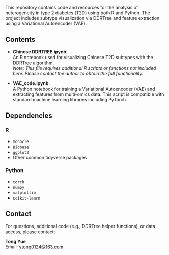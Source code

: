 This repository contains code and resources for the analysis of heterogeneity in type 2 diabetes (T2D) using both R and Python. The project includes subtype visualization via DDRTree and feature extraction using a Variational Autoencoder (VAE).

## Contents

- **Chinese DDRTREE.ipynb**:  
  An R notebook used for visualizing Chinese T2D subtypes with the DDRTree algorithm.  
  *Note: This file requires additional R scripts or functions not included here. Please contact the author to obtain the full functionality.*

- **VAE_code.ipynb**:  
  A Python notebook for training a Variational Autoencoder (VAE) and extracting features from multi-omics data. This script is compatible with standard machine learning libraries including PyTorch.

## Dependencies

### R
- `monocle`
- `Biobase`
- `ggplot2`
- Other common tidyverse packages

### Python
- `torch`
- `numpy`
- `matplotlib`
- `scikit-learn`

## Contact

For questions, additional code (e.g., DDRTree helper functions), or data access, please contact:

**Tong Yue**  
Email: ytong0124@163.com
